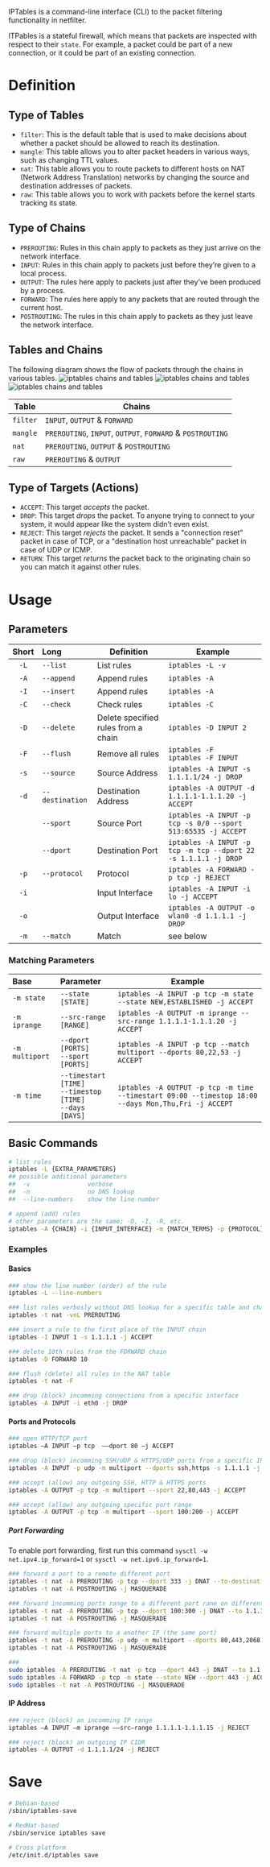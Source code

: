 IPTables is a command-line interface (CLI) to the packet filtering functionality in netfilter. 

ITPables is a stateful firewall, which means that packets are inspected with respect to their `state`. 
For example, a packet could be part of a new connection, or it could be part of an existing connection.

# Definition
## Type of Tables
- `filter`: This is the default table that is used to make decisions about whether a packet should be allowed to reach its destination.
- `mangle`: This table allows you to alter packet headers in various ways, such as changing TTL values.
- `nat`: This table allows you to route packets to different hosts on NAT (Network Address Translation) networks by changing the source and destination addresses of packets.
- `raw`: This table allows you to work with packets before the kernel starts tracking its state.

## Type of Chains
- `PREROUTING`: Rules in this chain apply to packets as they just arrive on the network interface.
- `INPUT`: Rules in this chain apply to packets just before they’re given to a local process.
- `OUTPUT`: The rules here apply to packets just after they’ve been produced by a process.
- `FORWARD`: The rules here apply to any packets that are routed through the current host.
- `POSTROUTING`: The rules in this chain apply to packets as they just leave the network interface.

## Tables and Chains
The following diagram shows the flow of packets through the chains in various tables.
![iptables chains and tables](img/firewall-routing-schema.png)
![iptables chains and tables](img/iptables.webp)
![iptables chains and tables](img/ìptables.png)

|Table|Chains|
|-----|------|
|`filter`|`INPUT`, `OUTPUT` & `FORWARD`|
|`mangle`|`PREROUTING`, `INPUT`, `OUTPUT`, `FORWARD` & `POSTROUTING`|
|`nat`|`PREROUTING`, `OUTPUT` & `POSTROUTING`|
|`raw`|`PREROUTING` & `OUTPUT`|

## Type of Targets (Actions)
- `ACCEPT`: This target *accepts* the packet.
- `DROP`: This target *drops* the packet. To anyone trying to connect to your system, it would appear like the system didn’t even exist.
- `REJECT`: This target *rejects* the packet. It sends a "connection reset" packet in case of TCP, or a "destination host unreachable" packet in case of UDP or ICMP.
- `RETURN`: This target *returns* the packet back to the originating chain so you can match it against other rules.

# Usage
## Parameters
|Short|Long|Definition|Example|
|:---:|:---|----------|-------|
|`-L`|`--list`|List rules|`iptables -L -v`|
|`-A`|`--append`|Append rules|`iptables -A`|
|`-I`|`--insert`|Append rules|`iptables -A`|
|`-C`|`--check`|Check rules|`iptables -C`|
|`-D`|`--delete`|Delete specified rules from a chain|`iptables -D INPUT 2`|
|`-F`|`--flush`|Remove all rules|`iptables -F`<br>`iptables -F INPUT`|
|`-s`|`--source`|Source Address|`iptables -A INPUT -s 1.1.1.1/24 -j DROP`|
|`-d`|`--destination`|Destination Address|`iptables -A OUTPUT -d 1.1.1.1-1.1.1.20 -j ACCEPT`|
||`--sport`|Source Port|`iptables -A INPUT -p tcp -s 0/0 --sport 513:65535 -j ACCEPT`|
||`--dport`|Destination Port|`iptables -A INPUT -p tcp -m tcp --dport 22 -s 1.1.1.1 -j DROP`|
|`-p`|`--protocol`|Protocol|`iptables -A FORWARD -p tcp -j REJECT`|
|`-i`||Input Interface|`iptables -A INPUT -i lo -j ACCEPT`|
|`-o`||Output Interface|`iptables -A OUTPUT -o wlan0 -d 1.1.1.1 -j DROP`|
|`-m`|`--match`|Match|see below|

### Matching Parameters
|Base|Parameter|Example|
|:---|:--------|-------|
|`-m state`|`--state [STATE]`|`iptables -A INPUT -p tcp -m state --state NEW,ESTABLISHED -j ACCEPT`|
|`-m iprange`|`--src-range [RANGE]`|`iptables -A OUTPUT -m iprange --src-range 1.1.1.1-1.1.1.20 -j ACCEPT`|
|`-m multiport`|`--dport [PORTS]`<br>`--sport [PORTS]`|`iptables -A INPUT -p tcp --match multiport --dports 80,22,53 -j ACCEPT`|
|`-m time`|`--timestart [TIME]`<br>`--timestop [TIME]`<br>`--days [DAYS]`|`iptables -A OUTPUT -p tcp -m time --timestart 09:00 --timestop 18:00 --days Mon,Thu,Fri -j ACCEPT`|

## Basic Commands
```bash
# list rules
iptables -L {EXTRA_PARAMETERS}
## possible additional parameters
##  -v                verbose
##  -n                no DNS lookup
##  --line-numbers    show the line number

# append (add) rules
# other parameters are the same; -D, -I, -R, etc.
iptables -A {CHAIN} -i {INPUT_INTERFACE} -m {MATCH_TERMS} -p {PROTOCOL} -s {IP_Address} --dport {DESTINATION_PORT} -j {TARGET}
```

### Examples
#### Basics
```bash
### show the line number (order) of the rule
iptables -L --line-numbers

### list rules verbosly without DNS lookup for a specific table and chain
iptables -t nat -vnL PREROUTING

### insert a rule to the first place of the INPUT chain
iptables -I INPUT 1 -s 1.1.1.1 -j ACCEPT

### delete 10th rules from the FORWARD chain
iptables -D FORWARD 10

### flush (delete) all rules in the NAT table
iptables -t nat -F

### drop (block) incomming connections from a specific interface
iptables -A INPUT -i eth0 -j DROP
```

#### Ports and Protocols
```bash
### open HTTP/TCP port
iptables –A INPUT –p tcp  ––dport 80 –j ACCEPT

### drop (block) incomming SSH/UDP & HTTPS/UDP ports from a specific IP
iptables -A INPUT -p udp -m multiport --dports ssh,https -s 1.1.1.1 -j DROP

### accept (allow) any outgoing SSH, HTTP & HTTPS ports
iptables -A OUTPUT -p tcp -m multiport --sport 22,80,443 -j ACCEPT

### accept (allow) any outgoing specific port range
iptables -A OUTPUT -p tcp -m multiport --sport 100:200 -j ACCEPT

```
##### Port Forwarding
To enable port forwarding, first run this command `sysctl -w net.ipv4.ip_forward=1` or `sysctl -w net.ipv6.ip_forward=1`.
```bash
### forward a port to a remote different port
iptables -t nat -A PREROUTING -p tcp --dport 333 -j DNAT --to-destination 1.1.1.1:222
iptables -t nat -A POSTROUTING -j MASQUERADE

### forward incomming ports range to a different port rane on different IP
iptables -t nat -A PREROUTING -p tcp --dport 100:300 -j DNAT --to 1.1.1.1:500-700
iptables -t nat -A POSTROUTING -j MASQUERADE

### forward multiple ports to a another IP (the same port)
iptables -t nat -A PREROUTING -p udp -m multiport --dports 80,443,2068,8192 -j DNAT --to-destination 1.1.1.1
iptables -t nat -A POSTROUTING -j MASQUERADE

### 
sudo iptables -A PREROUTING -t nat -p tcp --dport 443 -j DNAT --to 1.1.1.1:443
sudo iptables -A FORWARD -p tcp -m state --state NEW --dport 443 -j ACCEPT
sudo iptables -t nat -A POSTROUTING -j MASQUERADE
```

#### IP Address
```bash
### reject (block) an incomming IP range
iptables –A INPUT –m iprange ––src–range 1.1.1.1-1.1.1.15 -j REJECT

### reject (block) an outgoing IP CIDR
iptables -A OUTPUT -d 1.1.1.1/24 -j REJECT
```

# Save
```bash
# Debian-based
/sbin/iptables-save

# RedHat-based
/sbin/service iptables save

# Cross platform
/etc/init.d/iptables save
```
